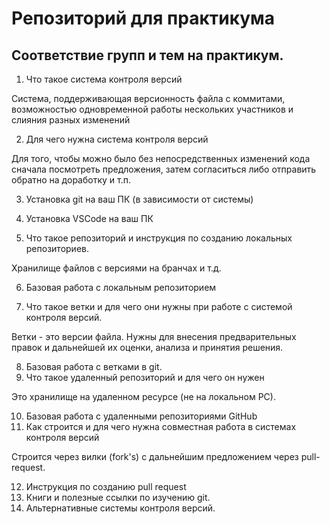 # Репозиторий для практикума
## Соответствие групп и тем на практикум.

1. Что такое система контроля версий

Система, поддерживающая версионность файла с коммитами, возможностью одновременной работы нескольких участников и слияния разных изменений

2. Для чего нужна система контроля версий

Для того, чтобы можно было без непосредственных изменений кода сначала посмотреть предложения, затем согласиться либо отправить обратно на доработку и т.п.

3. Установка git на ваш ПК (в зависимости от системы)

4. Установка VSCode на ваш ПК

5. Что такое репозиторий и инструкция по созданию локальных репозиториев.

Хранилище файлов с версиями на бранчах и т.д.

6. Базовая работа с локальным репозиторием

7. Что такое ветки и для чего они нужны при работе с системой контроля версий.

Ветки - это версии файла. Нужны для внесения предварительных правок и дальнейшей их оценки, анализа и принятия решения.

8. Базовая работа с ветками в git.
9. Что такое удаленный репозиторий и для чего он нужен

Это хранилище на удаленном ресурсе (не на локальном РС).

10. Базовая работа с удаленными репозиториями GitHub
11. Как строится и для чего нужна совместная работа в системах контроля версий

Строится через вилки (fork's) с дальнейшим предложением через pull-request.

12. Инструкция по созданию pull request
13. Книги и полезные ссылки по изучению git.
14. Альтернативные системы контроля версий.
